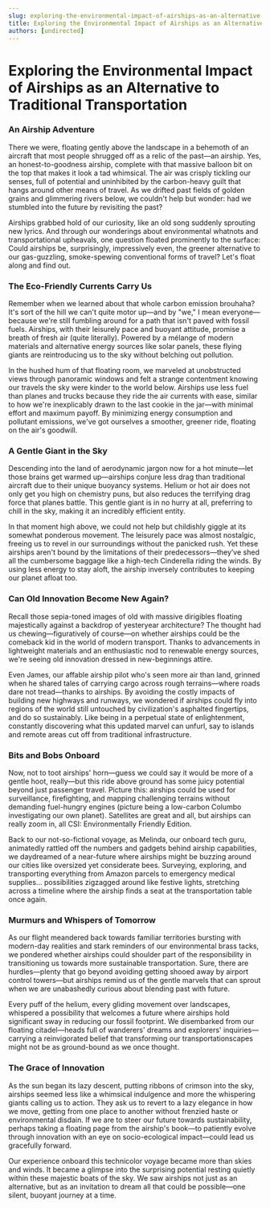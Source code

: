 ```yaml
---
slug: exploring-the-environmental-impact-of-airships-as-an-alternative-to-traditional-transportation
title: Exploring the Environmental Impact of Airships as an Alternative to Traditional Transportation
authors: [undirected]
---
```



# Exploring the Environmental Impact of Airships as an Alternative to Traditional Transportation

### An Airship Adventure

There we were, floating gently above the landscape in a behemoth of an aircraft that most people shrugged off as a relic of the past—an airship. Yes, an honest-to-goodness airship, complete with that massive balloon bit on the top that makes it look a tad whimsical. The air was crisply tickling our senses, full of potential and uninhibited by the carbon-heavy guilt that hangs around other means of travel. As we drifted past fields of golden grains and glimmering rivers below, we couldn't help but wonder: had we stumbled into the future by revisiting the past?

Airships grabbed hold of our curiosity, like an old song suddenly sprouting new lyrics. And through our wonderings about environmental whatnots and transportational upheavals, one question floated prominently to the surface: Could airships be, surprisingly, impressively even, the greener alternative to our gas-guzzling, smoke-spewing conventional forms of travel? Let's float along and find out.

### The Eco-Friendly Currents Carry Us

Remember when we learned about that whole carbon emission brouhaha? It's sort of the hill we can't quite motor up—and by "we," I mean everyone—because we're still fumbling around for a path that isn't paved with fossil fuels. Airships, with their leisurely pace and buoyant attitude, promise a breath of fresh air (quite literally). Powered by a mélange of modern materials and alternative energy sources like solar panels, these flying giants are reintroducing us to the sky without belching out pollution.

In the hushed hum of that floating room, we marveled at unobstructed views through panoramic windows and felt a strange contentment knowing our travels the sky were kinder to the world below. Airships use less fuel than planes and trucks because they ride the air currents with ease, similar to how we're inexplicably drawn to the last cookie in the jar—with minimal effort and maximum payoff. By minimizing energy consumption and pollutant emissions, we've got ourselves a smoother, greener ride, floating on the air's goodwill.

### A Gentle Giant in the Sky

Descending into the land of aerodynamic jargon now for a hot minute—let those brains get warmed up—airships conjure less drag than traditional aircraft due to their unique buoyancy systems. Helium or hot air does not only get you high on chemistry puns, but also reduces the terrifying drag force that planes battle. This gentle giant is in no hurry at all, preferring to chill in the sky, making it an incredibly efficient entity.

In that moment high above, we could not help but childishly giggle at its somewhat ponderous movement. The leisurely pace was almost nostalgic, freeing us to revel in our surroundings without the panicked rush. Yet these airships aren't bound by the limitations of their predecessors—they’ve shed all the cumbersome baggage like a high-tech Cinderella riding the winds. By using less energy to stay aloft, the airship inversely contributes to keeping our planet afloat too.

### Can Old Innovation Become New Again?

Recall those sepia-toned images of old with massive dirigibles floating majestically against a backdrop of yesteryear architecture? The thought had us chewing—figuratively of course—on whether airships could be the comeback kid in the world of modern transport. Thanks to advancements in lightweight materials and an enthusiastic nod to renewable energy sources, we're seeing old innovation dressed in new-beginnings attire.

Even James, our affable airship pilot who's seen more air than land, grinned when he shared tales of carrying cargo across rough terrains—where roads dare not tread—thanks to airships. By avoiding the costly impacts of building new highways and runways, we wondered if airships could fly into regions of the world still untouched by civilization's asphalted fingertips, and do so sustainably. Like being in a perpetual state of enlightenment, constantly discovering what this updated marvel can unfurl, say to islands and remote areas cut off from traditional infrastructure.

### Bits and Bobs Onboard

Now, not to toot airships' horn—guess we could say it would be more of a gentle hoot, really—but this ride above ground has some juicy potential beyond just passenger travel. Picture this: airships could be used for surveillance, firefighting, and mapping challenging terrains without demanding fuel-hungry engines (picture being a low-carbon Columbo investigating our own planet). Satellites are great and all, but airships can really zoom in, all CSI: Environmentally Friendly Edition.

Back to our not-so-fictional voyage, as Melinda, our onboard tech guru, animatedly rattled off the numbers and gadgets behind airship capabilities, we daydreamed of a near-future where airships might be buzzing around our cities like oversized yet considerate bees. Surveying, exploring, and transporting everything from Amazon parcels to emergency medical supplies... possibilities zigzagged around like festive lights, stretching across a timeline where the airship finds a seat at the transportation table once again.

### Murmurs and Whispers of Tomorrow

As our flight meandered back towards familiar territories bursting with modern-day realities and stark reminders of our environmental brass tacks, we pondered whether airships could shoulder part of the responsibility in transitioning us towards more sustainable transportation. Sure, there are hurdles—plenty that go beyond avoiding getting shooed away by airport control towers—but airships remind us of the gentle marvels that can sprout when we are unabashedly curious about blending past with future.

Every puff of the helium, every gliding movement over landscapes, whispered a possibility that welcomes a future where airships hold significant sway in reducing our fossil footprint. We disembarked from our floating citadel—heads full of wanderers' dreams and explorers' inquiries—carrying a reinvigorated belief that transforming our transportationscapes might not be as ground-bound as we once thought.

### The Grace of Innovation

As the sun began its lazy descent, putting ribbons of crimson into the sky, airships seemed less like a whimsical indulgence and more the whispering giants calling us to action. They ask us to revert to a lazy elegance in how we move, getting from one place to another without frenzied haste or environmental disdain. If we are to steer our future towards sustainability, perhaps taking a floating page from the airship's book—to patiently evolve through innovation with an eye on socio-ecological impact—could lead us gracefully forward.

Our experience onboard this technicolor voyage became more than skies and winds. It became a glimpse into the surprising potential resting quietly within these majestic boats of the sky. We saw airships not just as an alternative, but as an invitation to dream all that could be possible—one silent, buoyant journey at a time.